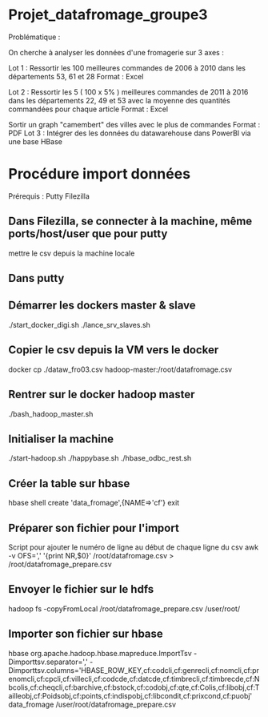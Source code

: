 # Projet_datafromage_groupe3

Problématique :

On cherche à analyser les données d'une fromagerie sur 3 axes :

Lot 1 :
Ressortir les 100 meilleures commandes de 2006 à 2010 dans les départements 53, 61 et 28
Format : Excel

Lot 2 :
Ressortir les 5 ( 100 x 5% ) meilleures commandes de 2011 à 2016 dans les départements 22, 49 et 53
avec la moyenne des quantités commandées pour chaque article
Format : Excel

Sortir un graph "camembert" des villes avec le plus de commandes
Format : PDF
Lot 3 :
Intégrer des les données du datawarehouse dans PowerBI via une base HBase

# Procédure import données
Prérequis :
Putty
Filezilla
 
## Dans Filezilla, se connecter à la machine, même ports/host/user que pour putty
 
mettre le csv depuis la machine locale
 
## Dans putty
 
## Démarrer les dockers master & slave
./start_docker_digi.sh
./lance_srv_slaves.sh
## Copier le csv depuis la VM vers le docker
docker cp ./dataw_fro03.csv hadoop-master:/root/datafromage.csv
## Rentrer sur le docker hadoop master
./bash_hadoop_master.sh
## Initialiser la machine
./start-hadoop.sh
./happybase.sh
./hbase_odbc_rest.sh
## Créer la table sur hbase
hbase shell
create 'data_fromage',{NAME=>'cf'}
exit
## Préparer son fichier pour l'import
Script pour ajouter le numéro de ligne au début de chaque ligne du csv
awk -v OFS=',' '{print NR,$0}' /root/datafromage.csv > /root/datafromage_prepare.csv
## Envoyer le fichier sur le hdfs
hadoop fs -copyFromLocal /root/datafromage_prepare.csv /user/root/
## Importer son fichier sur hbase
hbase org.apache.hadoop.hbase.mapreduce.ImportTsv -Dimporttsv.separator=',' -Dimporttsv.columns='HBASE_ROW_KEY,cf:codcli,cf:genrecli,cf:nomcli,cf:prenomcli,cf:cpcli,cf:villecli,cf:codcde,cf:datcde,cf:timbrecli,cf:timbrecde,cf:Nbcolis,cf:cheqcli,cf:barchive,cf:bstock,cf:codobj,cf:qte,cf:Colis,cf:libobj,cf:Tailleobj,cf:Poidsobj,cf:points,cf:indispobj,cf:libcondit,cf:prixcond,cf:puobj' data_fromage /user/root/datafromage_prepare.csv
